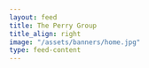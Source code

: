 ```yaml
---
layout: feed
title: The Perry Group
title_align: right
image: "/assets/banners/home.jpg"
type: feed-content
---
```

